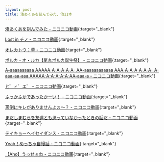 ```yaml
---
layout: post
title: 湊あくあを刻んでみた、他11本
---
```


[湊あくあを刻んでみた - ニコニコ動画](https://www.nicovideo.jp/watch/sm38206664){:target="_blank"}

[Lost in チノ - ニコニコ動画](https://www.nicovideo.jp/watch/sm38179898){:target="_blank"}

[オレカトウ：草 - ニコニコ動画](https://www.nicovideo.jp/watch/sm38187375){:target="_blank"}

[ポルカ・オ・ルカ【尾丸ポルカ誕生祭】 - ニコニコ動画](https://www.nicovideo.jp/watch/sm38141366){:target="_blank"}

[A-aaaaaaaaaa AAAAA-A-A-A-A-A- AA-aaaaaaaaaaaa AAA-A-A-A-A-A-A- A-aaa-aa-aaa AAAAA-A-A-A-A-A-AA-aaa-a - ニコニコ動画](https://www.nicovideo.jp/watch/sm38194517){:target="_blank"}

[ヒ゜ィ゜エ゜ - ニコニコ動画](https://www.nicovideo.jp/watch/sm38198346){:target="_blank"}

[ふっかふかであったかーい！ - ニコニコ動画](https://www.nicovideo.jp/watch/sm38199444){:target="_blank"}

[罵倒にキレがありませんよぉ～？ - ニコニコ動画](https://www.nicovideo.jp/watch/sm38199678){:target="_blank"}

[まだしまむらを友達とも思っていなかったときの話だ - ニコニコ動画](https://www.nicovideo.jp/watch/sm38199703){:target="_blank"}

[テイキョーヘイセイダンス - ニコニコ動画](https://www.nicovideo.jp/watch/sm38204253){:target="_blank"}

[Yeah！めっちゃ自慢話 - ニコニコ動画](https://www.nicovideo.jp/watch/sm38208014){:target="_blank"}

[【Aho】うっせぇわ - ニコニコ動画](https://www.nicovideo.jp/watch/sm38211307){:target="_blank"}
